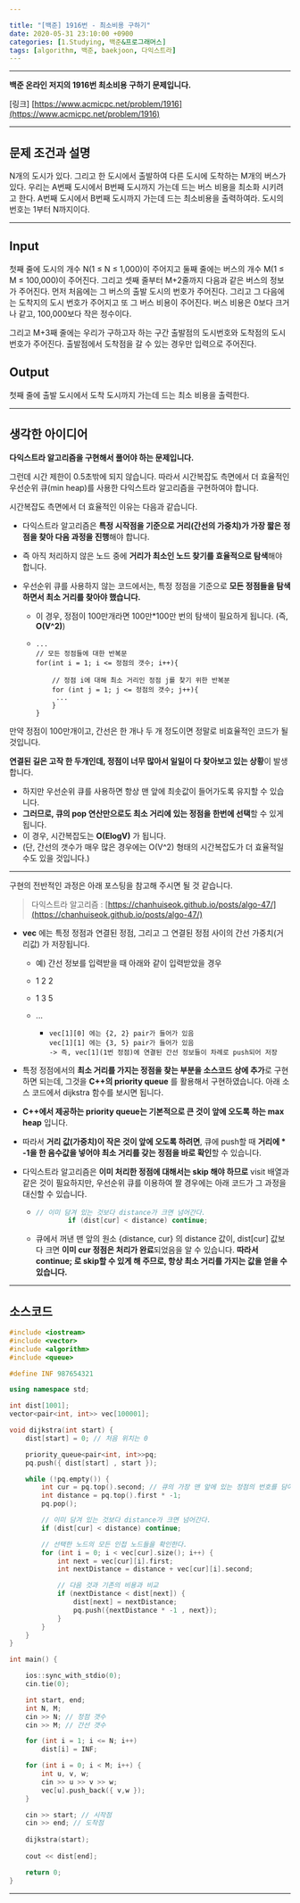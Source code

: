 ```yaml
---

title: "[백준] 1916번 - 최소비용 구하기"
date: 2020-05-31 23:10:00 +0900
categories: [1.Studying, 백준&프로그래머스]
tags: [algorithm, 백준, baekjoon, 다익스트라]
---
```




------

**백준 온라인 저지의 1916번 최소비용 구하기 문제입니다.**

[링크] [https://www.acmicpc.net/problem/1916](https://www.acmicpc.net/problem/1916)

---

## **문제 조건과 설명**

N개의 도시가 있다. 그리고 한 도시에서 출발하여 다른 도시에 도착하는 M개의 버스가 있다. 우리는 A번째 도시에서 B번째 도시까지 가는데 드는 버스 비용을 최소화 시키려고 한다. A번째 도시에서 B번째 도시까지 가는데 드는 최소비용을 출력하여라. 도시의 번호는 1부터 N까지이다.

------




## **Input**

첫째 줄에 도시의 개수 N(1 ≤ N ≤ 1,000)이 주어지고 둘째 줄에는 버스의 개수 M(1 ≤ M ≤ 100,000)이 주어진다. 그리고 셋째 줄부터 M+2줄까지 다음과 같은 버스의 정보가 주어진다. 먼저 처음에는 그 버스의 출발 도시의 번호가 주어진다. 그리고 그 다음에는 도착지의 도시 번호가 주어지고 또 그 버스 비용이 주어진다. 버스 비용은 0보다 크거나 같고, 100,000보다 작은 정수이다.

그리고 M+3째 줄에는 우리가 구하고자 하는 구간 출발점의 도시번호와 도착점의 도시번호가 주어진다. 출발점에서 도착점을 갈 수 있는 경우만 입력으로 주어진다.

## **Output**

첫째 줄에 출발 도시에서 도착 도시까지 가는데 드는 최소 비용을 출력한다.

---



## **생각한 아이디어**

**다익스트라 알고리즘을 구현해서 풀어야 하는 문제입니다.**

그런데 시간 제한이 0.5초밖에 되지 않습니다. 따라서 시간복잡도 측면에서 더 효율적인 우선순위 큐(min heap)를 사용한 다익스트라 알고리즘을 구현하여야 합니다.

시간복잡도 측면에서 더 효율적인 이유는 다음과 같습니다.

* 다익스트라 알고리즘은 **특정 시작점을 기준으로 거리(간선의 가중치)가 가장 짧은 정점을 찾아 다음 과정을 진행**해야 합니다.

* 즉 아직 처리하지 않은 노드 중에 **거리가 최소인 노드 찾기를 효율적으로 탐색**해야 합니다.

* 우선순위 큐를 사용하지 않는 코드에서는, 특정 정점을 기준으로 **모든 정점들을 탐색하면서 최소 거리를 찾아야 했습니다.**

  * 이 경우, 정점이 100만개라면 100만*100만 번의 탐색이 필요하게 됩니다. (즉, **O(V^2)**)

  * ```
    ...
    // 모든 정점들에 대한 반복문
    for(int i = 1; i <= 정점의 갯수; i++){	
    
    	// 정점 i에 대해 최소 거리인 정점 j를 찾기 위한 반복분
    	for (int j = 1; j <= 정점의 갯수; j++){
    	 ...
    	}
    }
    ```

    

만약 정점이 100만개이고, 간선은 한 개나 두 개 정도이면 정말로 비효율적인 코드가 될 것입니다.

**연결된 길은 고작 한 두개인데, 정점이 너무 많아서 일일이 다 찾아보고 있는 상황**이 발생합니다.

* 하지만 우선순위 큐를 사용하면 항상 맨 앞에 최솟값이 들어가도록 유지할 수 있습니다. 
* **그러므로, 큐의 pop 연산만으로도 최소 거리에 있는 정점을 한번에 선택**할 수 있게 됩니다.
* 이 경우, 시간복잡도는 **O(ElogV)** 가 됩니다.
* (단, 간선의 갯수가 매우 많은 경우에는 O(V^2) 형태의 시간복잡도가 더 효율적일 수도 있을 것입니다.)

------

구현의 전반적인 과정은 아래 포스팅을 참고해 주시면 될 것 같습니다.

> 다익스트라 알고리즘 : [https://chanhuiseok.github.io/posts/algo-47/](https://chanhuiseok.github.io/posts/algo-47/)

* **vec** 에는 특정 정점과 연결된 정점, 그리고 그 연결된 정점 사이의 간선 가중치(거리값) 가 저장됩니다.

  * 예) 간선 정보를 입력받을 때 아래와 같이 입력받았을 경우

  * 1 2 2

  * 1 3 5

  * ...

    * ```
      vec[1][0] 에는 {2, 2} pair가 들어가 있음
      vec[1][1] 에는 {3, 5} pair가 들어가 있음
      -> 즉, vec[1](1번 정점)에 연결된 간선 정보들이 차례로 push되어 저장
      ```

* 특정 정점에서의 **최소 거리를 가지는 정점을 찾는 부분을 소스코드 상에 추가**로 구현하면 되는데, 그것을 **C++의 priority queue** 를 활용해서 구현하였습니다.  아래 소스 코드에서 dijkstra 함수를 보시면 됩니다.

* **C++에서 제공하는 priority queue는 기본적으로 큰 것이 앞에 오도록 하는 max heap** 입니다.
  
* 따라서 **거리 값(가중치)이 작은 것이 앞에 오도록 하려면**, 큐에 push할 때 **거리에 * -1을 한 음수값을 넣어야 최소 거리를 갖는 정점을 바로 확인**할 수 있습니다.
  
* 다익스트라 알고리즘은 **이미 처리한 정점에 대해서는 skip 해야 하므로** visit 배열과 같은 것이 필요하지만, 우선순위 큐를 이용하여 짤 경우에는 아래 코드가 그 과정을 대신할 수 있습니다.

  * ```c++
    // 이미 담겨 있는 것보다 distance가 크면 넘어간다.
    		if (dist[cur] < distance) continue;
    ```

  * 큐에서 꺼낸 맨 앞의 원소 {distance, cur} 의 distance 값이, dist[cur] 값보다 크면 **이미 cur 정점은 처리가 완료**되었음을 알 수 있습니다. **따라서 continue; 로 skip할 수 있게 해 주므로, 항상 최소 거리를 가지는 값을 얻을 수 있습니다.**

------



## **소스코드**

```c++
#include <iostream>
#include <vector>
#include <algorithm>
#include <queue>

#define INF 987654321

using namespace std;

int dist[1001];
vector<pair<int, int>> vec[100001];

void dijkstra(int start) {
	dist[start] = 0; // 처음 위치는 0

	priority_queue<pair<int, int>>pq;
	pq.push({ dist[start] , start });

	while (!pq.empty()) {
		int cur = pq.top().second; // 큐의 가장 맨 앞에 있는 정점의 번호를 담아온다.
		int distance = pq.top().first * -1; 
		pq.pop();

		// 이미 담겨 있는 것보다 distance가 크면 넘어간다.
		if (dist[cur] < distance) continue;

		// 선택한 노드의 모든 인접 노드들을 확인한다.
		for (int i = 0; i < vec[cur].size(); i++) {
			int next = vec[cur][i].first;
			int nextDistance = distance + vec[cur][i].second;

			// 다음 것과 기존의 비용과 비교
			if (nextDistance < dist[next]) {
				dist[next] = nextDistance;
				pq.push({nextDistance * -1 , next});
			}
		}
	}
}

int main() {

	ios::sync_with_stdio(0);
	cin.tie(0);

    int start, end;
	int N, M;
	cin >> N; // 정점 갯수
	cin >> M; // 간선 갯수

	for (int i = 1; i <= N; i++) 
		dist[i] = INF;

	for (int i = 0; i < M; i++) {
		int u, v, w;
		cin >> u >> v >> w;
		vec[u].push_back({ v,w });
	}

	cin >> start; // 시작점
	cin >> end; // 도착점
	
	dijkstra(start);
    
	cout << dist[end];

	return 0;
}
```

------

